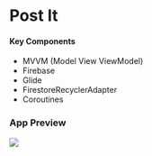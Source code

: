 # Post It

#### Key Components
- MVVM (Model View ViewModel)
- Firebase
- Glide
- FirestoreRecyclerAdapter
- Coroutines

### App Preview
![](media/appPreview.gif)
